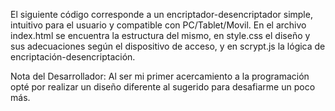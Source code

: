 El siguiente código corresponde a un encriptador-desencriptador simple, intuitivo para el usuario y compatible con PC/Tablet/Movil.
En el archivo index.html se encuentra la estructura del mismo, en style.css el diseño y sus adecuaciones según el dispositivo de acceso, y en scrypt.js la lógica de encriptación-desencriptación.

Nota del Desarrollador: Al ser mi primer acercamiento a la programación opté por realizar un diseño diferente al sugerido para desafiarme un poco más.
